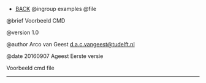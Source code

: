 - [BACK](autodoc.md)
@ingroup examples
@file

 @brief Voorbeeld CMD

 @version 1.0

 @author Arco van Geest <d.a.c.vangeest@tudelft.nl>

 @date 20160907 Ageest Eerste versie

 Voorbeeld cmd file
___
